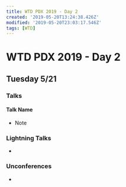```yaml
---
title: WTD PDX 2019 - Day 2
created: '2019-05-20T13:24:38.426Z'
modified: '2019-05-20T23:03:17.546Z'
tags: [WTD]
---
```


# WTD PDX 2019 - Day 2
## Tuesday 5/21

### Talks

#### Talk Name
- Note

### Lightning Talks
- 

### Unconferences
- 


